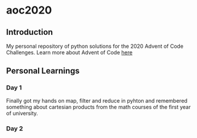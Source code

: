 # aoc2020

## Introduction
My personal repository of python solutions for the 2020 Advent of Code Challenges. Learn more about Advent of Code [here](https://adventofcode.com/2020/about)

## Personal Learnings 
### Day 1 
Finally got my hands on map, filter and reduce in pyhton and remembered something about cartesian products from the math courses of the first year of university.
### Day 2